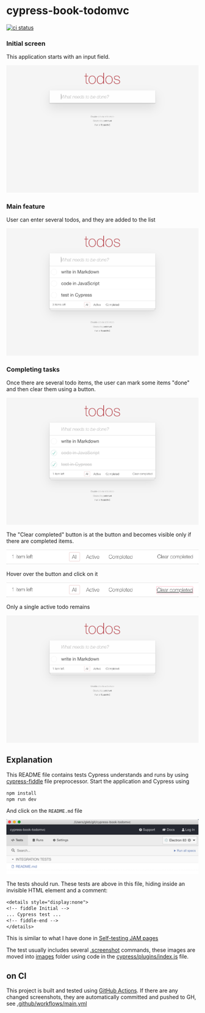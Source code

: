 # cypress-book-todomvc
[![ci status][ci image]][ci url]

### Initial screen

This application starts with an input field.

![Initial screen](images/initial.png)

<details style="display:none">
<summary>Initial view</summary>
<!-- fiddle Initial -->

```js
cy.visit('/')
cy.get('input').should('be.visible')
cy.screenshot('initial')
```
<!-- fiddle-end -->
</details>

### Main feature

User can enter several todos, and they are added to the list

![Added three todos](images/todos.png)

<details style="display:none">
<!-- fiddle Adding todos -->

```js
cy.visit('/')
cy.get('.new-todo')
  .type('write in Markdown{enter}')
  .type('code in JavaScript{enter}')
  .type('test in Cypress{enter}')
cy.get('.todo-list li').should('have.length', 3)
cy.screenshot('todos')
```
<!-- fiddle-end -->
</details>

### Completing tasks

Once there are several todo items, the user can mark some items "done" and then clear them using a button.

![Completed items](images/completed-todos.png)

The "Clear completed" button is at the button and becomes visible only if there are completed items.

![Footer](images/footer.png)

Hover over the button and click on it

![Clear completed button](images/clear-completed.png)

Only a single active todo remains

![Single remaining todo](images/remaining-todo.png)

<details style="display:none">
<!-- fiddle Completing tasks -->

```js
cy.visit('/')
cy.get('.new-todo')
  .type('write in Markdown{enter}')
  .type('code in JavaScript{enter}')
  .type('test in Cypress{enter}')
cy.get('.todo-list li').should('have.length', 3)

cy.contains('.view', 'code in JavaScript').find('.toggle').click()
cy.contains('.view', 'test in Cypress').find('.toggle').click()
cy.get('.todo-list li.completed').should('have.length', 2)
cy.screenshot('completed-todos')

cy.get('footer.footer').screenshot('footer')
cy.contains('Clear completed').should('be.visible')
  .then($el => {
    $el.css({
      textDecoration: 'underline',
      border: '1px solid pink',
      borderRadius: '2px'
    })
  })
cy.get('footer.footer').screenshot('clear-completed')

// clear completed items and take a screenshot
// of the single active todo
cy.contains('Clear completed').click()
cy.get('.todo-list li').should('have.length', 1)
cy.screenshot('remaining-todo')
```
<!-- fiddle-end -->
</details>

## Explanation

This README file contains tests Cypress understands and runs by using [cypress-fiddle](https://github.com/cypress-io/cypress-fiddle) file preprocessor. Start the application and Cypress using

```
npm install
npm run dev
```

And click on the `README.md` file

![README spec](images/readme.png)

The tests should run. These tests are above in this file, hiding inside an invisible HTML element and a comment:

```
<details style="display:none">
<!-- fiddle Initial -->
... Cypress test ...
<!-- fiddle-end -->
</details>
```

This is similar to what I have done in [Self-testing JAM pages](https://www.cypress.io/blog/2019/11/13/self-testing-jam-pages/)

The test usually includes several [.screenshot](https://on.cypress.io/screenshot) commands, these images are moved into [images](images) folder using code in the [cypress/plugins/index.js](cypress/plugins/index.js) file.

## on CI

This project is built and tested using [GitHub Actions](https://glebbahmutov.com/blog/trying-github-actions/). If there are any changed screenshots, they are automatically committed and pushed to GH, see [.github/workflows/main.yml](.github/workflows/main.yml)

[ci image]: https://github.com/bahmutov/cypress-book-todomvc/workflows/main/badge.svg?branch=master
[ci url]: https://github.com/bahmutov/cypress-book-todomvc/actions
